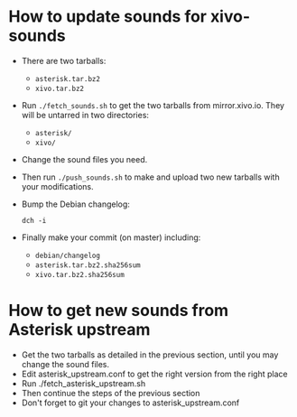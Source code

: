 How to update sounds for xivo-sounds
====================================

* There are two tarballs:

   * `asterisk.tar.bz2`
   * `xivo.tar.bz2`

* Run `./fetch_sounds.sh` to get the two tarballs from mirror.xivo.io. They will be untarred in two directories:

   * `asterisk/`
   * `xivo/`

* Change the sound files you need.
* Then run `./push_sounds.sh` to make and upload two new tarballs with your modifications.
* Bump the Debian changelog:

   `dch -i`

* Finally make your commit (on master) including:

   * `debian/changelog`
   * `asterisk.tar.bz2.sha256sum`
   * `xivo.tar.bz2.sha256sum`


How to get new sounds from Asterisk upstream
============================================

* Get the two tarballs as detailed in the previous section, until you may change the sound files.
* Edit asterisk_upstream.conf to get the right version from the right place
* Run ./fetch_asterisk_upstream.sh
* Then continue the steps of the previous section
* Don't forget to git your changes to asterisk_upstream.conf
